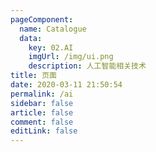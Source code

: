 ```yaml
---
pageComponent: 
  name: Catalogue
  data: 
    key: 02.AI
    imgUrl: /img/ui.png
    description: 人工智能相关技术
title: 页面
date: 2020-03-11 21:50:54
permalink: /ai
sidebar: false
article: false
comment: false
editLink: false
---
```

